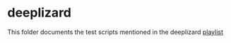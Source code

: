 # deeplizard
This folder documents the test scripts mentioned in the deeplizard [playlist](http://deeplizard.com/learn/video/xVkPh9E9GfE)
